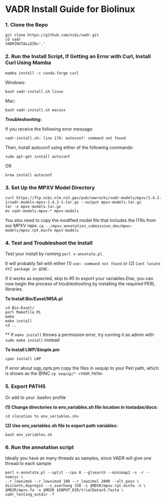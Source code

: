 # VADR Install Guide for Biolinux
### **1. Clone the Repo**
```
git clone https://github.com/ncbi/vadr.git
cd vadr
VADRINSTALLDIR='.'
```
### **2. Run the Install Script, If Getting an Error with Curl, Install Curl Using Mamba**
`mamba install -c conda-forge curl`

Windows:
```
bash vadr-install.sh linux
```
Mac:
```
bash vadr-install.sh macosx
```
**Troubleshooting:**

If you receive the following error message:
```
vadr-install.sh: line 174: autoconf: command not found
```
Then, install autoconf using either of the following commands:

```
sudo apt-get install autoconf
```
OR
```
brew install autoconf
``` 

### 3. **Set Up the MPXV Model Directory**
```
curl https://ftp.ncbi.nlm.nih.gov/pub/nawrocki/vadr-models/mpxv/1.4.2-1/vadr-models-mpxv-1.4.2-1.tar.gz --output mpxv-models.tar.gz
tar -x mpxv-models.tar.gz
mv vadr-models-mpxv-* mpxv-models
```
You also need to copy the modified model file that includes the ITRs from our MPXV repo.
`cp ../mpxv_annotation_submission_dev/mpxv-models/mpxv.rpt.minfo mpxv-models`

### **4. Test and Troubleshoot the Install**

Test your install by running `perl v-annotate.pl`. 

It will probably fail with either (1) ```use: command not found``` or (2) ```Cant locate XYZ package in @INC```. 

If it works as expected, skip to #5 to export your variables.Else, you can now begin the process of troubleshooting by installing the required PERL libraries.

**To Install Bio/Easel/MSA.pl**
```
cd Bio-Easel/
perl Makefile.PL
make
make install
cd ..
```
** If ```make install``` throws a permission error, try running it as admin with ```sudo make install``` instead

**To Install LWP/Simple.pm**
```
cpan install LWP
```
If error about sqp_opts.pm copy the files in sequip to your Perl path, which is shown as the @INC 
`cp sequip/* <YOUR_PATH>`

### **5. Export PATHS**
Or add to your .bashrc profile

**(1) Change directories to env_variables.sh file location in tostadas/docs:**
```
cd <location to env_variables.sh>
```
**(2) Use env_variables.sh file to export path variables:**
```
bash env_variables.sh
```

### 6. Run the annotation script
Ideally you have as many threads as samples, since VADR will give one thread to each sample
```
perl v-annotate.pl --split --cpu 8 --glsearch --minimap2 -s -r --nomisc \
--r_lowsimok --r_lowsimxd 100 --r_lowsimxl 2000 --alt_pass \
discontn,dupregin --s_overhang 150 -i $MDIR/mpxv.rpt.minfo -n \
$MDIR/mpxv.fa -x $MDIR $INPUT_DIR/trialDatav5.fasta \
vadr_testing_outdir -f
```
